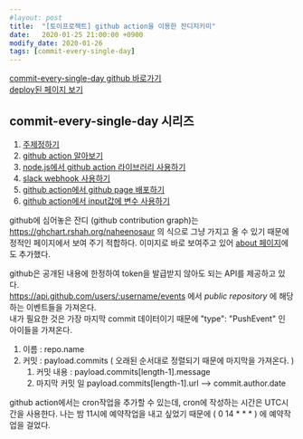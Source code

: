 ```yaml
---
#layout: post
title:  "[토이프로젝트] github action을 이용한 잔디지키미"
date:   2020-01-25 21:00:00 +0900
modify_date: 2020-01-26
tags: [commit-every-single-day]
---
```


[commit-every-single-day github 바로가기](https://github.com/naheenosaur/commit-every-single-day)  
[deploy된 페이지 보기](https://naheenosaur.github.io/commit-every-single-day)

## commit-every-single-day 시리즈
1. [주제정하기](https://naheenosaur.github.io/토이프로젝트-주제정하기-1)  
2. [github action 알아보기]()  
3. [node.js에서 github action 라이브러리 사용하기]()  
4. [slack webhook 사용하기](https://naheenosaur.github.io/slack-webhook)  
5. [github action에서 github page 배포하기](https://naheenosaur.github.io/deploy-github-page)  
6. [github action에서 input값에 변수 사용하기](https://naheenosaur.github.io/variables-for-github-action)  


github에 심어놓은 잔디 (github contribution graph)는   
https://ghchart.rshah.org/naheenosaur 의 식으로 그냥 가지고 올 수 있기 때문에 정적인 페이지에서 보여 주기 적합하다.
이미지로 바로 보여주고 있어 [about 페이지](https://naheenosaur.github.io/naheenosaur)에도 추가했다.

github은 공개된 내용에 한정하여 token을 발급받지 않아도 되는 API를 제공하고 있다.  
https://api.github.com/users/:username/events 에서 _public repository_ 에 해당하는 이벤트들을 가져온다.  
내가 필요한 것은 가장 마지막 commit 데이터이기 때문에 "type": "PushEvent" 인 아이들을 가져온다.  
1. 이름 : repo.name
2. 커밋 : payload.commits ( 오래된 순서대로 정렬되기 때문에 마지막을 가져온다. )
    1. 커밋 내용 : payload.commits[length-1].message
    2. 마지막 커밋 일 payload.commits[length-1].url --> commit.author.date
    
github action에서는 cron작업을 추가할 수 있는데, cron에 작성하는 시간은 UTC시간을 사용한다.
나는 밤 11시에 예약작업을 내고 싶었기 때문에 ( 0 14 * * * ) 에 예약작업을 걸었다.



